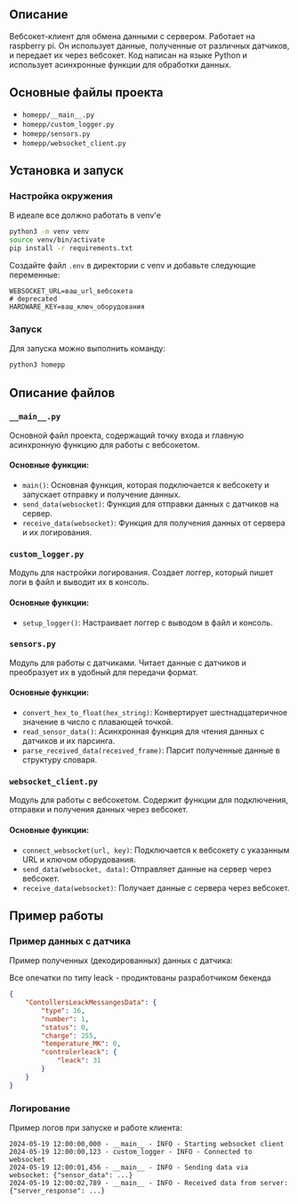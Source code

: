 ## Описание
Вебсокет-клиент для обмена данными с сервером. Работает на raspberry pi. Он использует данные, полученные от различных датчиков, и передает их через вебсокет. Код написан на языке Python и использует асинхронные функции для обработки данных.

## Основные файлы проекта
- `homepp/__main__.py`
- `homepp/custom_logger.py`
- `homepp/sensors.py`
- `homepp/websocket_client.py`

## Установка и запуск

### Настройка окружения

В идеале все должно работать в venv'e

```sh
python3 -m venv venv
source venv/bin/activate
pip install -r requirements.txt
```

Создайте файл `.env` в директории с venv и добавьте следующие переменные:
```env
WEBSOCKET_URL=ваш_url_вебсокета
# deprecated
HARDWARE_KEY=ваш_ключ_оборудования
```

### Запуск
Для запуска можно выполнить команду:
```sh
python3 homepp
```

## Описание файлов

### `__main__.py`
Основной файл проекта, содержащий точку входа и главную асинхронную функцию для работы с вебсокетом.

#### Основные функции:
- `main()`: Основная функция, которая подключается к вебсокету и запускает отправку и получение данных.
- `send_data(websocket)`: Функция для отправки данных с датчиков на сервер.
- `receive_data(websocket)`: Функция для получения данных от сервера и их логирования.

### `custom_logger.py`
Модуль для настройки логирования. Создает логгер, который пишет логи в файл и выводит их в консоль.

#### Основные функции:
- `setup_logger()`: Настраивает логгер с выводом в файл и консоль.

### `sensors.py`
Модуль для работы с датчиками. Читает данные с датчиков и преобразует их в удобный для передачи формат.

#### Основные функции:
- `convert_hex_to_float(hex_string)`: Конвертирует шестнадцатеричное значение в число с плавающей точкой.
- `read_sensor_data()`: Асинхронная функция для чтения данных с датчиков и их парсинга.
- `parse_received_data(received_frame)`: Парсит полученные данные в структуру словаря.

### `websocket_client.py`
Модуль для работы с вебсокетом. Содержит функции для подключения, отправки и получения данных через вебсокет.

#### Основные функции:
- `connect_websocket(url, key)`: Подключается к вебсокету с указанным URL и ключом оборудования.
- `send_data(websocket, data)`: Отправляет данные на сервер через вебсокет.
- `receive_data(websocket)`: Получает данные с сервера через вебсокет.

## Пример работы

### Пример данных с датчика
Пример полученных (декодированных) данных с датчика:

Все опечатки по типу leack - продиктованы разработчиком бекенда
```json
{
    "ContollersLeackMessangesData": {
        "type": 16,
        "number": 1,
        "status": 0,
        "charge": 255,
        "temperature_MK": 0,
        "controlerleack": {
            "leack": 31
        }
    }
}
```

### Логирование
Пример логов при запуске и работе клиента:
```
2024-05-19 12:00:00,000 - __main__ - INFO - Starting websocket client
2024-05-19 12:00:00,123 - custom_logger - INFO - Connected to websocket
2024-05-19 12:00:01,456 - __main__ - INFO - Sending data via websocket: {"sensor_data": ...}
2024-05-19 12:00:02,789 - __main__ - INFO - Received data from server: {"server_response": ...}
```
